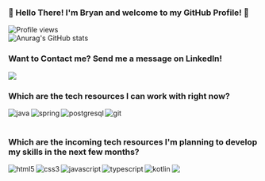 ### 🧙‍ Hello There! I'm Bryan and welcome to my GitHub Profile! 🧙‍
![Profile views](https://gpvc.arturio.dev/devGalaxyUGC)  
![Anurag's GitHub stats](https://github-readme-stats.vercel.app/api?username=devGalaxyUGC&count_private=true&theme=github_dark)
<br>
### Want to Contact me? Send me a message on LinkedIn! 
<a href="https://www.linkedin.com/in/bryansantosdev2122/" target="blank"><img align="center" src="https://img.shields.io/badge/LinkedIn-0077B5?style=for-the-badge&logo=linkedin&logoColor=white" /></a>


<h3> Which are the tech resources I can work with right now? </h3>                                        
<img align="left" src='https://img.shields.io/badge/Java-ED8B00?style=for-the-badge&logo=java&logoColor=white' alt='java'>
<img align="left" src='https://img.shields.io/badge/Spring-6DB33F?style=for-the-badge&logo=spring&logoColor=white' alt='spring'>
<img align="left" src='https://img.shields.io/badge/PostgreSQL-316192?style=for-the-badge&logo=postgresql&logoColor=white' alt='postgresql'>
<img align="left" src='https://img.shields.io/badge/GIT-E44C30?style=for-the-badge&logo=git&logoColor=white' alt='git'>
  
  <br>
  <br>
 <h3> Which are the incoming tech resources I'm planning to develop my skills in the next few months? </h3>  
   
   <img align="left" src='https://img.shields.io/badge/HTML5-E34F26?style=for-the-badge&logo=html5&logoColor=white' alt='html5'>
   <img align="left" src='https://img.shields.io/badge/CSS3-1572B6?style=for-the-badge&logo=css3&logoColor=white' alt='css3'>
   <img align="left" src='https://img.shields.io/badge/JavaScript-F7DF1E?style=for-the-badge&logo=javascript&logoColor=black' alt='javascript'>
   <img align="left" src='https://img.shields.io/badge/TypeScript-007ACC?style=for-the-badge&logo=typescript&logoColor=white' alt='typescript'>
   <img align="left" src='https://img.shields.io/badge/Kotlin-0095D5?&style=for-the-badge&logo=kotlin&logoColor=white' alt='kotlin'>
   <img align="left" src='https://img.shields.io/badge/Angular-DD0031?style=for-the-badge&logo=angular&logoColor=white alt='angular'>
   
